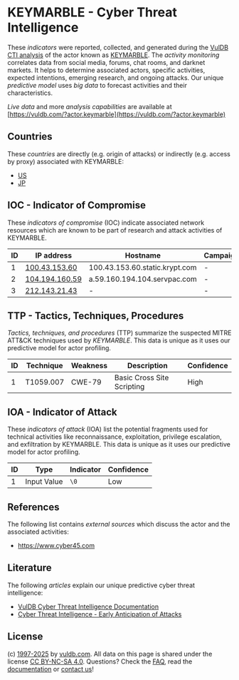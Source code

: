 # KEYMARBLE - Cyber Threat Intelligence

These _indicators_ were reported, collected, and generated during the [VulDB CTI analysis](https://vuldb.com/?kb.cti) of the actor known as [KEYMARBLE](https://vuldb.com/?actor.keymarble). The _activity monitoring_ correlates data from social media, forums, chat rooms, and darknet markets. It helps to determine associated actors, specific activities, expected intentions, emerging research, and ongoing attacks. Our unique _predictive model_ uses _big data_ to forecast activities and their characteristics.

_Live data_ and more _analysis capabilities_ are available at [https://vuldb.com/?actor.keymarble](https://vuldb.com/?actor.keymarble)

## Countries

These _countries_ are directly (e.g. origin of attacks) or indirectly (e.g. access by proxy) associated with KEYMARBLE:

* [US](https://vuldb.com/?country.us)
* [JP](https://vuldb.com/?country.jp)

## IOC - Indicator of Compromise

These _indicators of compromise_ (IOC) indicate associated network resources which are known to be part of research and attack activities of KEYMARBLE.

ID | IP address | Hostname | Campaign | Confidence
-- | ---------- | -------- | -------- | ----------
1 | [100.43.153.60](https://vuldb.com/?ip.100.43.153.60) | 100.43.153.60.static.krypt.com | - | High
2 | [104.194.160.59](https://vuldb.com/?ip.104.194.160.59) | a.59.160.194.104.servpac.com | - | High
3 | [212.143.21.43](https://vuldb.com/?ip.212.143.21.43) | - | - | High

## TTP - Tactics, Techniques, Procedures

_Tactics, techniques, and procedures_ (TTP) summarize the suspected MITRE ATT&CK techniques used by _KEYMARBLE_. This data is unique as it uses our predictive model for actor profiling.

ID | Technique | Weakness | Description | Confidence
-- | --------- | -------- | ----------- | ----------
1 | T1059.007 | CWE-79 | Basic Cross Site Scripting | High

## IOA - Indicator of Attack

These _indicators of attack_ (IOA) list the potential fragments used for technical activities like reconnaissance, exploitation, privilege escalation, and exfiltration by KEYMARBLE. This data is unique as it uses our predictive model for actor profiling.

ID | Type | Indicator | Confidence
-- | ---- | --------- | ----------
1 | Input Value | `\0` | Low

## References

The following list contains _external sources_ which discuss the actor and the associated activities:

* https://www.cyber45.com

## Literature

The following _articles_ explain our unique predictive cyber threat intelligence:

* [VulDB Cyber Threat Intelligence Documentation](https://vuldb.com/?kb.cti)
* [Cyber Threat Intelligence - Early Anticipation of Attacks](https://www.scip.ch/en/?labs.20201022)

## License

(c) [1997-2025](https://vuldb.com/?kb.changelog) by [vuldb.com](https://vuldb.com/?kb.about). All data on this page is shared under the license [CC BY-NC-SA 4.0](https://creativecommons.org/licenses/by-nc-sa/4.0/). Questions? Check the [FAQ](https://vuldb.com/?kb.faq), read the [documentation](https://vuldb.com/?kb) or [contact us](https://vuldb.com/?contact)!
